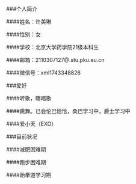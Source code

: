 ###个人简介

####姓名：许美琳

####性别：女

####学校：北京大学药学院21级本科生

####邮箱：2110307127@.stu.pku.eu.cn

####微信号：xml1743348826

###爱好

####听歌，瞎唱歌

####跳舞。已会伦巴恰恰，桑巴学习中，爵士学习中

####爱小天（EXO）

###目前状况

####减肥困难期

####跑步困难期

####跆拳道学习期
